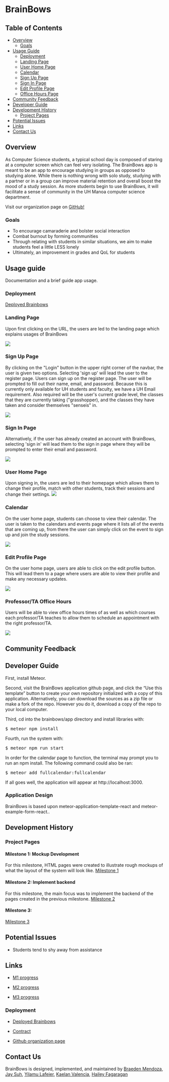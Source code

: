 # BrainBows

## Table of Contents

* [Overview](#overview)
  * [Goals](#goals)
* [Usage Guide](#usage-guide)
  * [Deployment](#deployment)
  * [Landing Page](#landing-page)
  * [User Home Page](#user-home-page)
  * [Calendar](#calendar)
  * [Sign Up Page](#sign-up-page)
  * [Sign In Page](#sign-in-page)
  * [Edit Profile Page](#edit-profile-page)
  * [Office Hours Page](#professor-TA-office-hours-page)
* [Community Feedback](#community-feedback)
* [Developer Guide](#developer-guide)
* [Development History](#development-history)
  * [Project Pages](#project-pages)
* [Potential Issues](#potential-issues)
* [Links](#Links)
* [Contact Us](#contact-us)


## Overview

As Computer Science students, a typical school day is composed of staring at a computer screen which can feel very isolating. The BrainBows app is meant to be an app to encourage studying in groups as opposed to studying alone. While there is nothing wrong with solo study, studying with a partner or in a group can improve material retention and overall boost the mood of a study session. As more students begin to use BrainBows, it will facilitate a sense of community in the UH Manoa computer science department.

Visit our organization page on [GitHub!](https://github.com/brainbows)


### Goals

* To encourage camaraderie and bolster social interaction
* Combat burnout by forming communities
* Through relating with students in similar situations, we aim to make students feel a little LESS lonely
* Ultimately, an improvement in grades and QoL for students

## Usage guide

Documentation and a brief guide app usage.

### Deployment

<a href="https://brainbows.today/">Deployed Brainbows</a>

### Landing Page

Upon first clicking on the URL, the users are led to the landing page which explains usages of BrainBows

<img src="/doc/brainbows-landing.png">

### Sign Up Page

By clicking on the "Login" button in the upper right corner of the navbar, the user is given two options. Selecting 'sign up' will lead the user to the register page. Users can sign up on the register page. The user will be prompted to fill out their name, email, and password. Because this is currently only available for UH students and faculty, we have a UH Email requirement. Also required will be the user's current grade level, the classes that they are currently taking ("grasshopper), and the classes they have taken and consider themselves "senseis" in.

<img src="/doc/brainbows-register-page.png">

### Sign In Page

Alternatively, if the user has already created an account with BrainBows, selecting 'sign in' will lead them to the sign in page where they will be prompted to enter their email and password.

<img src="/doc/brainbows-login.png">

### User Home Page

Upon signing in, the users are led to their homepage which allows them to change their profile, match with other students, track their sessions and change their settings.
<img src="/doc/brainbows-user-home.png">

### Calendar
On the user home page, students can choose to view their calendar. The user is taken to the calendars and events page where it lists all of the events that are coming up, from there the user can simply click on the event to sign up and join the study sessions.

<img src="/doc/brainbows-calendar.png">

### Edit Profile Page

On the user home page, users are able to click on the edit profile button. This will lead them to a page where users are able to view their profile and make any necessary updates.

<img src="/doc/brainbows-edit-profile.png">

### Professor/TA Office Hours

Users will be able to view office hours times of as well as which courses each professor/TA teaches to allow them to schedule an appointment with the right professor/TA.

<img src="/doc/brainbows-updated-office-hours.png">

## Community Feedback

## Developer Guide

First, install Meteor.

Second, visit the BrainBows application github page, and click the “Use this template” button to create your own repository initialized with a copy of this application. Alternatively, you can download the sources as a zip file or make a fork of the repo. However you do it, download a copy of the repo to your local computer.

Third, cd into the brainbows/app directory and install libraries with:

<pre>
$ meteor npm install
</pre>
Fourth, run the system with:
<pre>
$ meteor npm run start
</pre>
In order for the calendar page to function, the terminal may prompt you to run an npm install. The following command could also be ran:
<pre>$ meteor add fullcalendar:fullcalendar</pre>
If all goes well, the application will appear at http://localhost:3000.

### Application Design
BrainBows is based upon meteor-application-template-react and meteor-example-form-react..

## Development History

### Project Pages

#### Milestone 1: Mockup Development

For this milestone, HTML pages were created to illustrate rough mockups of what the layout of the system will look like.
[Milestone 1](https://github.com/orgs/brainbows/projects/1)

#### Milestone 2: Implement backend
For this milestone, the main focus was to implement the backend of the pages created in the previous milestone.
[Milestone 2](https://github.com/orgs/brainbows/projects/4)

#### Milestone 3:

[Milestone 3](https://github.com/orgs/brainbows/projects/5/views/7)

## Potential Issues

* Students tend to shy away from assistance

## Links

* <a href="https://github.com/orgs/brainbows/projects/1/views/2">M1 progress</a>

* <a href="https://github.com/orgs/brainbows/projects/4/views/2">M2 progress</a>

* <a href="https://github.com/orgs/brainbows/projects/5/views/7">M3 progress</a>

### Deployment

* <a href="https://brainbows.today/">Deployed Brainbows</a>

* [Contract](https://docs.google.com/document/d/1UTXUBMOhgexRM0GUk0DjcuveB0k8kVmOhDpdFOcIGlo/edit)

* <a href ="https://github.com/brainbows">Github organization page</a>

## Contact Us

BrainBows is designed, implemented, and maintained by <a href="https://braeden-cs.github.io/">Braeden Mendoza</a>, <a href="https://jayssuh.github.io/">Jay Suh</a>, <a href="https://yilamulafeier.github.io/">Yilamu Lafeier</a>, <a href="https://kaelankv.github.io/">Kaelan Valencia</a>, <a href="https://haileyfagaragan.github.io/">Hailey Fagaragan</a>

